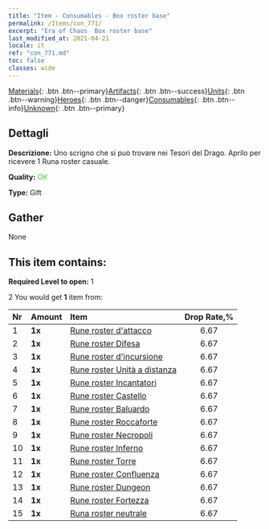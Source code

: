 ```yaml
---
title: "Item - Consumables - Box roster base"
permalink: /Items/con_771/
excerpt: "Era of Chaos  Box roster base"
last_modified_at: 2021-04-21
locale: it
ref: "con_771.md"
toc: false
classes: wide
---
```

 [Materials](/it/Items/){: .btn .btn--primary}[Artifacts](/it/Items/Artifacts/){: .btn .btn--success}[Units](/it/Items/Units/){: .btn .btn--warning}[Heroes](/it/Items/Heroes/){: .btn .btn--danger}[Consumables](/it/Items/Consumables/){: .btn .btn--info}[Unknown](/it/Items/Unknown/){: .btn .btn--primary}

## Dettagli
 **Descrizione:** Uno scrigno che si può trovare nei Tesori del Drago. Aprilo per ricevere 1 Runa roster casuale.

 **Quality:** <span style="color: #32CD32">OK</span>

 **Type:** Gift

## Gather

  None

## This item contains:

 **Required Level to open:** 1

 2 You would get **1** item  from:

  | Nr | Amount |     Item    | Drop Rate,% |
  |:---|:-------|:------------|:---------:|
  | 1 |  **1x** | [Rune roster d'attacco](/it/Items/con_734/) | 6.67 | 
  | 2 |  **1x** | [Rune roster Difesa](/it/Items/con_739/) | 6.67 | 
  | 3 |  **1x** | [Rune roster d'incursione](/it/Items/con_741/) | 6.67 | 
  | 4 |  **1x** | [Rune roster Unità a distanza](/it/Items/con_742/) | 6.67 | 
  | 5 |  **1x** | [Rune roster Incantatori](/it/Items/con_746/) | 6.67 | 
  | 6 |  **1x** | [Rune roster Castello](/it/Items/con_752/) | 6.67 | 
  | 7 |  **1x** | [Rune roster Baluardo](/it/Items/con_753/) | 6.67 | 
  | 8 |  **1x** | [Rune roster Roccaforte](/it/Items/con_754/) | 6.67 | 
  | 9 |  **1x** | [Rune roster Necropoli](/it/Items/con_755/) | 6.67 | 
  | 10 |  **1x** | [Rune roster Inferno](/it/Items/con_777/) | 6.67 | 
  | 11 |  **1x** | [Rune roster Torre](/it/Items/con_785/) | 6.67 | 
  | 12 |  **1x** | [Rune roster Confluenza](/it/Items/con_791/) | 6.67 | 
  | 13 |  **1x** | [Rune roster Dungeon](/it/Items/con_792/) | 6.67 | 
  | 14 |  **1x** | [Rune roster Fortezza](/it/Items/con_818/) | 6.67 | 
  | 15 |  **1x** | [Runa roster neutrale](/it/Items/con_869/) | 6.67 | 
